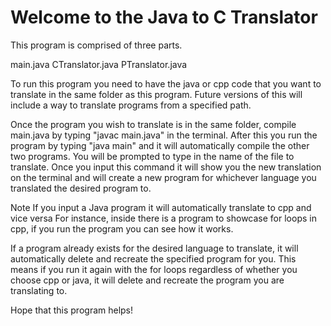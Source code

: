 # Welcome to the Java to C Translator

This program is comprised of three parts.

main.java
CTranslator.java
PTranslator.java

To run this program you need to have the java or cpp code that you want
to translate in the same folder as this program.
Future versions of this will include a way to translate
programs from a specified path.

Once the program you wish to translate is in the same folder,
compile main.java by typing "javac main.java" in the terminal.
After this you run the program by typing "java main"
and it will automatically compile the other two programs.
You will be prompted to type in the name of the file to translate.
Once you input this command it will show you the new translation on the terminal
and will create a new program for whichever language you translated
the desired program to.

Note If you input a Java program it will automatically
translate to cpp and vice versa
For instance, inside there is a program to showcase for loops in cpp,
if you run the program you can see how it works.

If a program already exists for the desired language to translate,
it will automatically delete and recreate the specified program for you.
This means if you run it again with the for loops regardless
of whether you choose cpp or java,
it will delete and recreate the program you are translating to.

Hope that this program helps!
